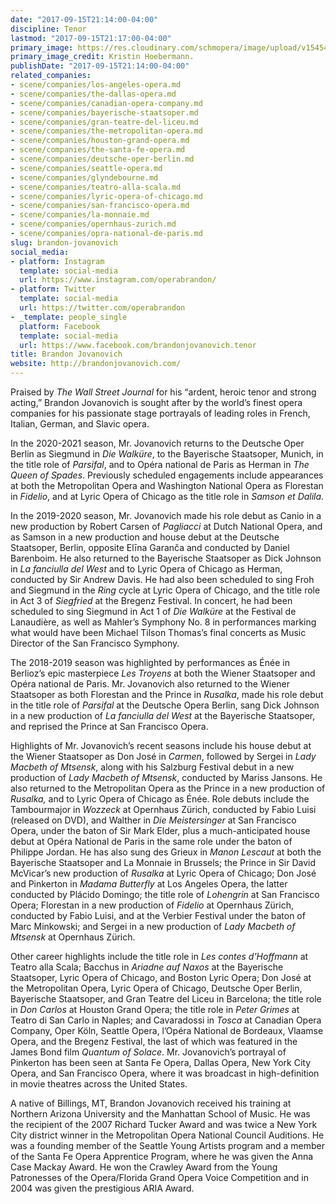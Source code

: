 ```yaml
---
date: "2017-09-15T21:14:00-04:00"
discipline: Tenor
lastmod: "2017-09-15T21:17:00-04:00"
primary_image: https://res.cloudinary.com/schmopera/image/upload/v1545409169/media/webhook-uploads/1505524203854/Brandon_Jovanovich_pc_Kristen_Hoebermann_c_300dpi.jpg.jpg
primary_image_credit: Kristin Hoebermann.
publishDate: "2017-09-15T21:14:00-04:00"
related_companies:
- scene/companies/los-angeles-opera.md
- scene/companies/the-dallas-opera.md
- scene/companies/canadian-opera-company.md
- scene/companies/bayerische-staatsoper.md
- scene/companies/gran-teatre-del-liceu.md
- scene/companies/the-metropolitan-opera.md
- scene/companies/houston-grand-opera.md
- scene/companies/the-santa-fe-opera.md
- scene/companies/deutsche-oper-berlin.md
- scene/companies/seattle-opera.md
- scene/companies/glyndebourne.md
- scene/companies/teatro-alla-scala.md
- scene/companies/lyric-opera-of-chicago.md
- scene/companies/san-francisco-opera.md
- scene/companies/la-monnaie.md
- scene/companies/opernhaus-zurich.md
- scene/companies/opra-national-de-paris.md
slug: brandon-jovanovich
social_media:
- platform: Instagram
  template: social-media
  url: https://www.instagram.com/operabrandon/
- platform: Twitter
  template: social-media
  url: https://twitter.com/operabrandon
- _template: people_single
  platform: Facebook
  template: social-media
  url: https://www.facebook.com/brandonjovanovich.tenor
title: Brandon Jovanovich
website: http://brandonjovanovich.com/
---
```

Praised by _The Wall Street Journal_ for his “ardent, heroic tenor and strong acting,” Brandon Jovanovich is sought after by the world’s finest opera companies for his passionate stage portrayals of leading roles in French, Italian, German, and Slavic opera.

In the 2020-2021 season, Mr. Jovanovich returns to the Deutsche Oper Berlin as Siegmund in _Die Walküre_, to the Bayerische Staatsoper, Munich, in the title role of _Parsifal_, and to Opéra national de Paris as Herman in _The Queen of Spades_. Previously scheduled engagements include appearances at both the Metropolitan Opera and Washington National Opera as Florestan in _Fidelio_, and at Lyric Opera of Chicago as the title role in _Samson et Dalila_.

In the 2019-2020 season, Mr. Jovanovich made his role debut as Canio in a new production by Robert Carsen of _Pagliacci_ at Dutch National Opera, and as Samson in a new production and house debut at the Deutsche Staatsoper, Berlin, opposite Elīna Garanča and conducted by Daniel Barenboim. He also returned to the Bayerische Staatsoper as Dick Johnson in _La fanciulla del West_ and to Lyric Opera of Chicago as Herman, conducted by Sir Andrew Davis. He had also been scheduled to sing Froh and Siegmund in the _Ring_ cycle at Lyric Opera of Chicago, and the title role in Act 3 of _Siegfried_ at the Bregenz Festival. In concert, he had been scheduled to sing Siegmund in Act 1 of _Die Walküre_ at the Festival de Lanaudière, as well as Mahler’s Symphony No. 8 in performances marking what would have been Michael Tilson Thomas’s final concerts as Music Director of the San Francisco Symphony.

The 2018-2019 season was highlighted by performances as Énée in Berlioz’s epic masterpiece _Les Troyens_ at both the Wiener Staatsoper and Opéra national de Paris. Mr. Jovanovich also returned to the Wiener Staatsoper as both Florestan and the Prince in _Rusalka_, made his role debut in the title role of _Parsifal_ at the Deutsche Opera Berlin, sang Dick Johnson in a new production of _La fanciulla del West_ at the Bayerische Staatsoper, and reprised the Prince at San Francisco Opera.

Highlights of Mr. Jovanovich’s recent seasons include his house debut at the Wiener Staatsoper as Don José in _Carmen_, followed by Sergei in _Lady Macbeth of Mtsensk_, along with his Salzburg Festival debut in a new production of _Lady Macbeth of Mtsensk_, conducted by Mariss Jansons. He also returned to the Metropolitan Opera as the Prince in a new production of _Rusalka,_ and to Lyric Opera of Chicago as Énée. Role debuts include the Tambourmajor in _Wozzeck_ at Opernhaus Zürich, conducted by Fabio Luisi (released on DVD), and Walther in _Die Meistersinger_ at San Francisco Opera, under the baton of Sir Mark Elder, plus a much-anticipated house debut at Opéra National de Paris in the same role under the baton of Philippe Jordan. He has also sung des Grieux in _Manon Lescaut_ at both the Bayerische Staatsoper and La Monnaie in Brussels; the Prince in Sir David McVicar’s new production of _Rusalka_ at Lyric Opera of Chicago; Don José and Pinkerton in _Madama Butterfly_ at Los Angeles Opera, the latter conducted by Plácido Domingo; the title role of _Lohengrin_ at San Francisco Opera; Florestan in a new production of _Fidelio_ at Opernhaus Zürich, conducted by Fabio Luisi, and at the Verbier Festival under the baton of Marc Minkowski; and Sergei in a new production of _Lady Macbeth of Mtsensk_ at Opernhaus Zürich.

Other career highlights include the title role in _Les contes d’Hoffmann_ at Teatro alla Scala; Bacchus in _Ariadne auf Naxos_ at the Bayerische Staatsoper, Lyric Opera of Chicago, and Boston Lyric Opera; Don José at the Metropolitan Opera, Lyric Opera of Chicago, Deutsche Oper Berlin, Bayerische Staatsoper, and Gran Teatre del Liceu in Barcelona; the title role in _Don Carlos_ at Houston Grand Opera; the title role in _Peter Grimes_ at Teatro di San Carlo in Naples; and Cavaradossi in _Tosca_ at Canadian Opera Company, Oper Köln, Seattle Opera, l’Opéra National de Bordeaux, Vlaamse Opera, and the Bregenz Festival, the last of which was featured in the James Bond film _Quantum of Solace_. Mr. Jovanovich’s portrayal of Pinkerton has been seen at Santa Fe Opera, Dallas Opera, New York City Opera, and San Francisco Opera, where it was broadcast in high-definition in movie theatres across the United States.

A native of Billings, MT, Brandon Jovanovich received his training at Northern Arizona University and the Manhattan School of Music. He was the recipient of the 2007 Richard Tucker Award and was twice a New York City district winner in the Metropolitan Opera National Council Auditions. He was a founding member of the Seattle Young Artists program and a member of the Santa Fe Opera Apprentice Program, where he was given the Anna Case Mackay Award. He won the Crawley Award from the Young Patronesses of the Opera/Florida Grand Opera Voice Competition and in 2004 was given the prestigious ARIA Award.